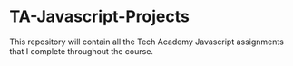 # TA-Javascript-Projects

This repository will contain all the Tech Academy Javascript assignments that I complete throughout the course.
